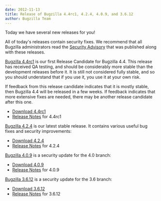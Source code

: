```yaml
---
date: 2012-11-13
title: Release of Bugzilla 4.4rc1, 4.2.4, 4.0.9, and 3.6.12
author: Bugzilla Team
---
```


Today we have several new releases for you!

All of today's releases contain security fixes. We recommend that all Bugzilla administrators read the [Security Advisory](/security/3.6.11/) that was published along with these releases.

[Bugzilla 4.4rc1](/releases/4.4/) is our first Release Candidate for Bugzilla 4.4\. This release has received QA testing, and should be considerably more stable than the development releases before it. It is still not considered fully stable, and so you should understand that if you use it, you use it at your own risk.

If feedback from this release candidate indicates that it is mostly stable, then Bugzilla 4.4 will be released in a few weeks. If feedback indicates that more extensive fixes are needed, there may be another release candidate after this one.

*   [Download 4.4rc1](/download/#v44)
*   [Release Notes](/releases/4.4/) for 4.4rc1

[Bugzilla 4.2.4](/releases/4.2.4/) is our latest stable release. It contains various useful bug fixes and security improvements:

*   [Download 4.2.4](/download/#v42)
*   [Release Notes](/releases/4.2.4/) for 4.2.4

[Bugzilla 4.0.9](/releases/4.0.9/) is a security update for the 4.0 branch:

*   [Download 4.0.9](/download/#v40)
*   [Release Notes](/releases/4.0.9/) for 4.0.9

[Bugzilla 3.6.12](/releases/3.6.12/) is a security update for the 3.6 branch:

*   [Download 3.6.12](/download/#v36)
*   [Release Notes](/releases/3.6.12/) for 3.6.12

